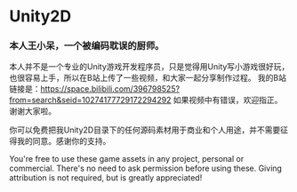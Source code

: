 # Unity2D

### 本人王小呆，一个被编码耽误的厨师。

本人并不是一个专业的Unity游戏开发程序员，只是觉得用Unity写小游戏很好玩，也很容易上手，所以在B站上传了一些视频，和大家一起分享制作过程。
我的B站链接是：https://space.bilibili.com/396798525?from=search&seid=10274177729172294292
如果视频中有错误，欢迎指正。谢谢大家啦。

你可以免费把我Unity2D目录下的任何源码素材用于商业和个人用途，并不需要征得我的同意。感谢你的支持。

You're free to use these game assets in any project, personal or commercial. There's no need to ask permission before using these. Giving attribution is not required, but is greatly appreciated!